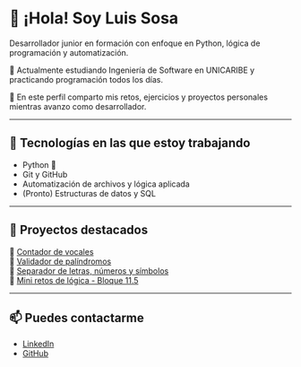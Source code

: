 # 👋 ¡Hola! Soy Luis Sosa

Desarrollador junior en formación con enfoque en Python, lógica de programación y automatización.

🧠 Actualmente estudiando Ingeniería de Software en UNICARIBE y practicando programación todos los días.

🎯 En este perfil comparto mis retos, ejercicios y proyectos personales mientras avanzo como desarrollador.

---

## 🧰 Tecnologías en las que estoy trabajando

- Python 🐍
- Git y GitHub
- Automatización de archivos y lógica aplicada
- (Pronto) Estructuras de datos y SQL

---

## 📂 Proyectos destacados

🔹 [Contador de vocales](https://github.com/Luis2Sosa/...)  
🔹 [Validador de palíndromos](https://github.com/Luis2Sosa/...)  
🔹 [Separador de letras, números y símbolos](https://github.com/Luis2Sosa/...)  
🔹 [Mini retos de lógica - Bloque 11.5](https://github.com/Luis2Sosa/...)

---

## 📫 Puedes contactarme

- [LinkedIn](https://www.linkedin.com/in/luis-sosa-69323a363)
- [GitHub](https://github.com/Luis2Sosa)

